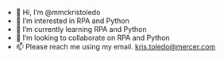 - 👋 Hi, I’m @mmckristoledo
- 👀 I’m interested in RPA and Python
- 🌱 I’m currently learning RPA and Python
- 💞️ I’m looking to collaborate on RPA and Python
- 📫 Please reach me using my email. kris.toledo@mercer.com

<!---
mmckristoledo/mmckristoledo is a ✨ special ✨ repository because its `README.md` (this file) appears on your GitHub profile.
You can click the Preview link to take a look at your changes.
--->
